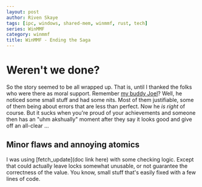 ```yaml
---
layout: post
author: Riven Skaye
tags: [ipc, windows, shared-mem, winmmf, rust, tech]
series: WinMMF
category: winmmf
title: WinMMF - Ending the Saga
---
```


# Weren't we done?

So the story seemed to be all wrapped up. That is, until I thanked the folks who were there as moral support. Remember [my buddy Joel](https://github.com/xacrimon)? Well, he noticed some small stuff and had some nits. Most of them justifiable, some of them being about errors that are less than perfect. Now he _is right_ of course. But it sucks when you're proud of your achievements and someone then has an "uhm akshually" moment after they say it looks good and give off an all-clear ...

## Minor flaws and annoying atomics

I was using [fetch\_update](doc link here) with some checking logic. Except that could actually leave locks somewhat unusable, or not guarantee the correctness of the value. You know, small stuff that's easily fixed with a few lines of code.
